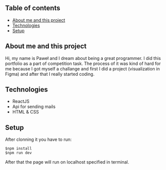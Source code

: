## Table of contents
* [About me and this project](#about_me_and_this_project)
* [Technologies](#technologies)
* [Setup](#setup)

## About me and this project
Hi, my name is Paweł and I dream about being a great programmer. I did this portfolio as a part of competition task.
The process of it was kind of hard for me because I got myself a challange and first I did a project (visualization in Figma) and after that I really started coding.

## Technologies
* ReactJS
* Api for sending mails
* HTML & CSS

## Setup
After clonning it you have to run:
````
$npm install
$npm run dev
````
After that the page will run on localhost specified in terminal.
